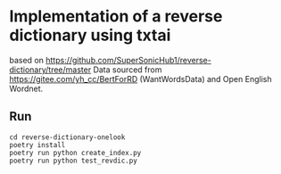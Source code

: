 # Implementation of a reverse dictionary using txtai
based on https://github.com/SuperSonicHub1/reverse-dictionary/tree/master
Data sourced from https://gitee.com/yh_cc/BertForRD (WantWordsData) and Open English Wordnet.


## Run

```
cd reverse-dictionary-onelook
poetry install
poetry run python create_index.py
poetry run python test_revdic.py
```

